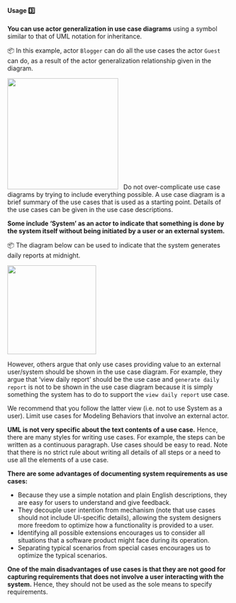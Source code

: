 <link rel="stylesheet" href="{{baseUrl}}/css/textbook.css">

<div class="website-content">

<div id="title">

#### Usage :three:

</div>

<div id="body">

**You can use actor generalization in use case diagrams** using a symbol similar to that of UML notation for inheritance. 

<tip-box> 

:package: In this example, actor `Blogger` can do all the use cases the actor `Guest` can do, as a result of the actor generalization relationship given in the diagram.

<img src="{{baseUrl}}/specifyingRequirements/useCases/usage/images/actorGeneralisation.png" height="250" />
</tip-box>

<tip-box type="tip"> 
  
Do not over-complicate use case diagrams by trying to include everything possible. A use case diagram is a brief summary of the use cases that is used as a starting point. Details of the use cases can be given in the use case descriptions.

</tip-box>


**Some include ‘System’ as an actor to indicate that something is done by the system itself without being initiated by a user or an external system.** 

<tip-box> 

:package: The diagram below can be used to indicate that the system generates daily reports at midnight.

<img src="{{baseUrl}}/specifyingRequirements/useCases/usage/images/systemAsActor.jpg" height="200" />

</tip-box> 


However, others argue that only use cases providing value to an external user/system should be shown in the use case diagram. For example, they argue that ‘view daily report’ should be the use case and  `generate daily report` is not to be shown in the use case diagram because it is simply something the system has to do to support the `view daily report` use case.

We recommend that you follow the latter view (i.e. not to use System as a user). Limit use cases for Modeling Behaviors that involve an external actor.

**UML is not very specific about the text contents of a use case.** Hence, there are many styles for writing use cases. For example, the steps can be written as a continuous paragraph.
Use cases should be easy to read. Note that there is no strict rule about writing all details of all steps or a need to use all the elements of a use case.

**There are some advantages of documenting system requirements as use cases:**

* Because they use a simple notation and plain English descriptions, they are easy for users to understand and give feedback.
* They decouple user intention from mechanism (note that use cases should not include UI-specific details), allowing the system designers more freedom to optimize how a functionality is provided to a user.
* Identifying all possible extensions encourages us to consider all situations that a software product might face during its operation.
* Separating typical scenarios from special cases encourages us to optimize the typical scenarios.

**One of the main disadvantages of use cases is that they are not good for capturing requirements that does not involve a user interacting with the system.** Hence, they should not be used as the sole means to specify requirements.

</div>

<div id="extras">

<include src="exercises.md" />

<div>

</div>
